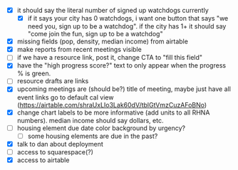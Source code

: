 - [x] it should say the literal number of signed up watchdogs currently
  - [x] if it says your city has 0 watchdogs, i want one button that says "we need you, sign up to be a watchdog". if the city has 1+ it should say "come join the fun, sign up to be a watchdog"
- [x] missing fields (pop, density, median income) from airtable
- [x] make reports from recent meetings visible
- [ ] if we have a resource link, post it, change CTA to "fill this field"
- [x] have the "high progress score?" text to only appear when the progress % is green.
- [ ] resource drafts are links
- [x] upcoming meetings are (should be?) title of meeting, maybe just have all event links go to default cal view (https://airtable.com/shraUxLIo3Lak60dV/tblGtVmzCuzAFoBNo)
- [x] change chart labels to be more informative (add units to all RHNA numbers). median income should say dollars, etc.
- [ ] housing element due date color background by urgency?
  - [ ] some housing elements are due in the past?
- [x] talk to dan about deployment
- [ ] access to squarespace(?)
- [x] access to airtable
